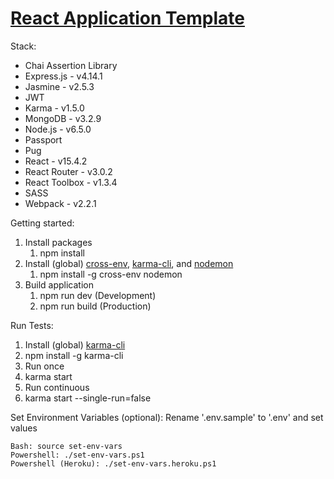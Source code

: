 # [React Application Template](http://react.app.k0nrt15.com)

Stack:
  - Chai Assertion Library
  - Express.js - v4.14.1
  - Jasmine - v2.5.3
  - JWT
  - Karma - v1.5.0
  - MongoDB - v3.2.9
  - Node.js - v6.5.0
  - Passport
  - Pug
  - React - v15.4.2
  - React Router - v3.0.2
  - React Toolbox - v1.3.4
  - SASS
  - Webpack - v2.2.1

Getting started:
1.	Install packages
	1. npm install
2.	Install (global) [cross-env](https://www.npmjs.com/package/cross-env), [karma-cli](https://www.npmjs.com/package/karma-cli), and [nodemon](https://www.npmjs.com/package/nodemon)
	1. npm install -g cross-env nodemon
3.	Build application
 	1.	npm run dev (Development)
	2.	npm run build (Production)

Run Tests:
1.  Install (global) [karma-cli](https://www.npmjs.com/package/karma-cli)
  1. npm install -g karma-cli
2.  Run once
  1.  karma start
3.  Run continuous
  1.  karma start --single-run=false

Set Environment Variables (optional):
	Rename '.env.sample' to '.env' and set values

	Bash: source set-env-vars
	Powershell: ./set-env-vars.ps1
	Powershell (Heroku): ./set-env-vars.heroku.ps1